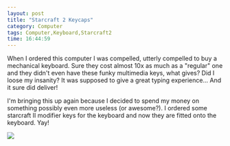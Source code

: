 ```yaml
---
layout: post
title: "Starcraft 2 Keycaps"
category: Computer
tags: Computer,Keyboard,Starcraft2
time: 16:44:59
---
```

When I ordered this computer I was compelled, utterly compelled to buy a mechanical keyboard. Sure they cost almost 10x as much as a "regular" one and they didn't even have these funky multimedia keys, what gives? Did I loose my insanity? It was supposed to give a great typing experience... And it sure did deliver!

I'm bringing this up again because I decided to spend my money on something possibly even more useless (or awesome?). I ordered some starcraft II modifier keys for the keyboard and now they are fitted onto the keyboard. Yay!

![](/media/images/starcraft2_kb.JPG)

